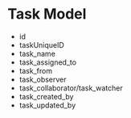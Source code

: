 # Task Model

* id
* taskUniqueID
* task_name
* task_assigned_to
* task_from
* task_observer
* task_collaborator/task_watcher
* task_created_by
* task_updated_by
